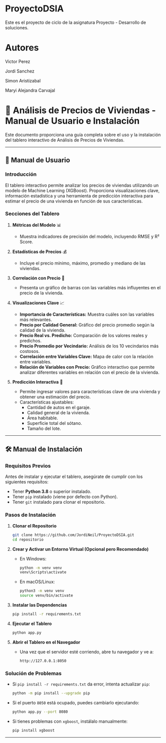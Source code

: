# ProyectoDSIA

Este es el proyecto de ciclo de la asignatura Proyecto - Desarrollo de soluciones. 

# Autores
Victor Perez

Jordi Sanchez

Simon Aristizabal

Maryi Alejandra Carvajal


# 📌 Análisis de Precios de Viviendas - Manual de Usuario e Instalación

Este documento proporciona una guía completa sobre el uso y la instalación del tablero interactivo de Análisis de Precios de Viviendas.

---

## 📖 Manual de Usuario

### Introducción

El tablero interactivo permite analizar los precios de viviendas utilizando un modelo de Machine Learning (XGBoost). Proporciona visualizaciones clave, información estadística y una herramienta de predicción interactiva para estimar el precio de una vivienda en función de sus características.

### Secciones del Tablero

1. **Métricas del Modelo** 📊

   - Muestra indicadores de precisión del modelo, incluyendo RMSE y R² Score.

2. **Estadísticas de Precios** 💰

   - Incluye el precio mínimo, máximo, promedio y mediano de las viviendas.

3. **Correlación con Precio** 🔗

   - Presenta un gráfico de barras con las variables más influyentes en el precio de la vivienda.

4. **Visualizaciones Clave** 📈

   - **Importancia de Características:** Muestra cuáles son las variables más relevantes.
   - **Precio por Calidad General:** Gráfico del precio promedio según la calidad de la vivienda.
   - **Precio Real vs. Predicho:** Comparación de los valores reales y predichos.
   - **Precio Promedio por Vecindario:** Análisis de los 10 vecindarios más costosos.
   - **Correlación entre Variables Clave:** Mapa de calor con la relación entre variables.
   - **Relación de Variables con Precio:** Gráfico interactivo que permite analizar diferentes variables en relación con el precio de la vivienda.

5. **Predicción Interactiva** 🎯

   - Permite ingresar valores para características clave de una vivienda y obtener una estimación del precio.
   - Características ajustables:
     - Cantidad de autos en el garaje.
     - Calidad general de la vivienda.
     - Área habitable.
     - Superficie total del sótano.
     - Tamaño del lote.

---

## 🛠 Manual de Instalación

### Requisitos Previos

Antes de instalar y ejecutar el tablero, asegúrate de cumplir con los siguientes requisitos:

- Tener **Python 3.8** o superior instalado.
- Tener `pip` instalado (viene por defecto con Python).
- Tener `git` instalado para clonar el repositorio.

### Pasos de Instalación

1. **Clonar el Repositorio**

   ```bash
   git clone https://github.com/JordiNeil/ProyectoDSIA.git
   cd repositorio
   ```

2. **Crear y Activar un Entorno Virtual (Opcional pero Recomendado)**

   - En Windows:
     ```bash
     python -m venv venv
     venv\Scripts\activate
     ```
   - En macOS/Linux:
     ```bash
     python3 -m venv venv
     source venv/bin/activate
     ```

3. **Instalar las Dependencias**

   ```bash
   pip install -r requirements.txt
   ```

4. **Ejecutar el Tablero**

   ```bash
   python app.py
   ```

5. **Abrir el Tablero en el Navegador**

   - Una vez que el servidor esté corriendo, abre tu navegador y ve a:
     ```
     http://127.0.0.1:8050
     ```

### Solución de Problemas

- Si `pip install -r requirements.txt` da error, intenta actualizar `pip`:
  ```bash
  python -m pip install --upgrade pip
  ```
- Si el puerto `8050` está ocupado, puedes cambiarlo ejecutando:
  ```bash
  python app.py --port 8080
  ```
- Si tienes problemas con `xgboost`, instálalo manualmente:
  ```bash
  pip install xgboost
  ```

---

